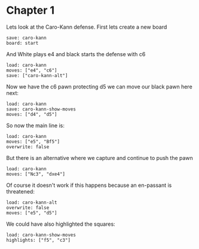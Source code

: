 # Chapter 1

Lets look at the Caro-Kann defense. First lets create a new board

```chess
save: caro-kann
board: start
```

And White plays e4 and black starts the defense with c6

```chess
load: caro-kann
moves: ["e4", "c6"]
save: ["caro-kann-alt"]
```

Now we have the c6 pawn protecting d5 we can move our black pawn here next:

```chess
load: caro-kann
save: caro-kann-show-moves
moves: ["d4", "d5"]
```

So now the main line is:

```chess
load: caro-kann
moves: ["e5", "Bf5"]
overwrite: false
```

But there is an alternative where we capture and continue to push the pawn

```chess
load: caro-kann
moves: ["Nc3", "dxe4"]
```

Of course it doesn't work if this happens because an en-passant is threatened:

```chess
load: caro-kann-alt
overwrite: false
moves: ["e5", "d5"]
```

We could have also highlighted the squares:

```chess
load: caro-kann-show-moves
highlights: ["f5", "c3"]
```
